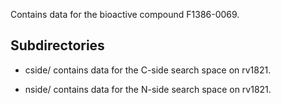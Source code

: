 Contains data for the bioactive compound F1386-0069.

## Subdirectories

- cside/ contains data for the C-side search space on rv1821.

- nside/ contains data for the N-side search space on rv1821.

